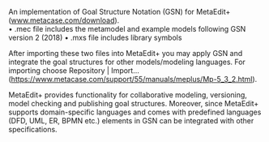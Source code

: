 An implementation of Goal Structure Notation (GSN) for MetaEdit+ (www.metacase.com/download).  
•	.mec file includes the metamodel and example models following GSN version 2 (2018) 
•	.mxs file includes library symbols

After importing these two files into MetaEdit+ you may apply GSN and integrate the goal structures for other models/modeling languages. For importing choose Repository | Import... (https://www.metacase.com/support/55/manuals/meplus/Mp-5_3_2.html).

MetaEdit+ provides functionality for collaborative modeling, versioning, model checking and publishing goal structures. Moreover, since MetaEdit+ supports domain-specific languages and comes with predefined languages (DFD, UML, ER, BPMN etc.) elements in GSN can be integrated with other specifications.
